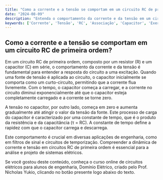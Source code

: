 ```yaml
---
title: "Como a corrente e a tensão se comportam em um circuito RC de primeira ordem?"
date: "2024-08-09"
description: "Entenda o comportamento da corrente e da tensão em um circuito RC de primeira ordem."
keywords: ['Corrente', 'Tensão', 'RC', 'Associação', 'Capacitor', 'Exercício', 'Básico']
---
```


## Como a corrente e a tensão se comportam em um circuito RC de primeira ordem?

Em um circuito RC de primeira ordem, composto por um resistor (R) e um capacitor (C) em série, o comportamento da corrente e da tensão é fundamental para entender a resposta do circuito a uma excitação. Quando uma fonte de tensão é aplicada ao circuito, o capacitor inicialmente se comporta como um curto-circuito, permitindo que a corrente flua livremente. Com o tempo, o capacitor começa a carregar, e a corrente no circuito diminui exponencialmente até que o capacitor esteja completamente carregado e a corrente se torne zero.

A tensão no capacitor, por outro lado, começa em zero e aumenta gradualmente até atingir o valor da tensão da fonte. Este processo de carga do capacitor é caracterizado por uma constante de tempo, que é o produto da resistência e da capacitância (τ = RC). A constante de tempo define a rapidez com que o capacitor carrega e descarrega.

Este comportamento é crucial em diversas aplicações de engenharia, como em filtros de sinal e circuitos de temporização. Compreender a dinâmica de corrente e tensão em circuitos RC de primeira ordem é essencial para a análise e projeto de sistemas elétricos.

Se você gostou deste conteúdo, conheça o curso online de circuitos elétricos para alunos de engenharia, Domínio Elétrico, criado pelo Prof. Nicholas Yukio, clicando no botão presente logo abaixo do texto.